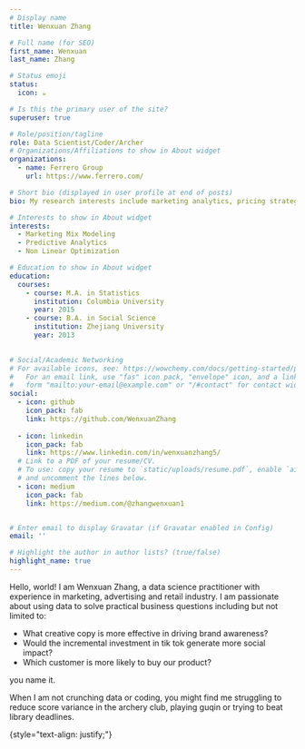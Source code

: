 ```yaml
---
# Display name
title: Wenxuan Zhang 

# Full name (for SEO)
first_name: Wenxuan
last_name: Zhang

# Status emoji
status:
  icon: ☕️

# Is this the primary user of the site?
superuser: true

# Role/position/tagline
role: Data Scientist/Coder/Archer
# Organizations/Affiliations to show in About widget
organizations:
  - name: Ferrero Group
    url: https://www.ferrero.com/

# Short bio (displayed in user profile at end of posts)
bio: My research interests include marketing analytics, pricing strategy and customer life time value.

# Interests to show in About widget
interests:
  - Marketing Mix Modeling 
  - Predictive Analytics 
  - Non Linear Optimization

# Education to show in About widget
education:
  courses:
    - course: M.A. in Statistics
      institution: Columbia University
      year: 2015
    - course: B.A. in Social Science
      institution: Zhejiang University
      year: 2013
  

# Social/Academic Networking
# For available icons, see: https://wowchemy.com/docs/getting-started/page-builder/#icons
#   For an email link, use "fas" icon pack, "envelope" icon, and a link in the
#   form "mailto:your-email@example.com" or "/#contact" for contact widget.
social:
  - icon: github
    icon_pack: fab
    link: https://github.com/WenxuanZhang
 
  - icon: linkedin
    icon_pack: fab
    link: https://www.linkedin.com/in/wenxuanzhang5/
  # Link to a PDF of your resume/CV.
  # To use: copy your resume to `static/uploads/resume.pdf`, enable `ai` icons in `params.yaml`,
  # and uncomment the lines below.
  - icon: medium
    icon_pack: fab
    link: https://medium.com/@zhangwenxuan1


# Enter email to display Gravatar (if Gravatar enabled in Config)
email: ''

# Highlight the author in author lists? (true/false)
highlight_name: true
---
```


Hello, world! I am Wenxuan Zhang, a data science practitioner with experience in marketing, advertising and retail industry. I am passionate about using data to solve practical business questions including but not limited to:

* What creative copy is more effective in driving brand awareness?
* Would the incremental investment in tik tok generate more social impact?
* Which customer is more likely to buy our product?

you name it. 

When I am not crunching data or coding, you might find me struggling to reduce score variance in the archery club, playing guqin or trying to beat library deadlines.

{style="text-align: justify;"}
